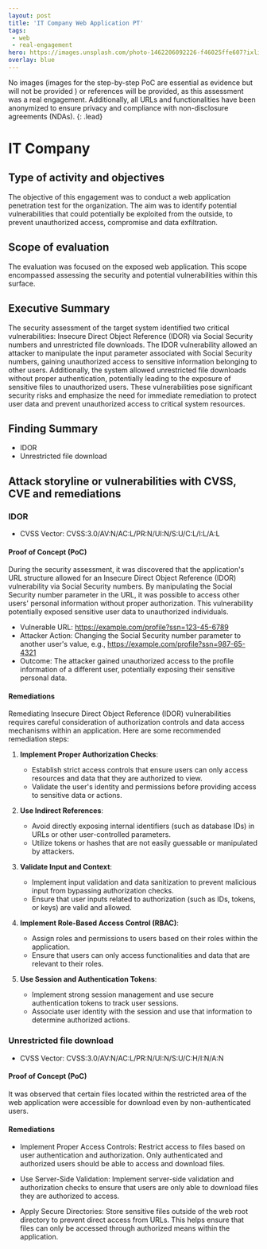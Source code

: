 ```yaml
---
layout: post
title: 'IT Company Web Application PT'
tags:
 - web
 - real-engagement
hero: https://images.unsplash.com/photo-1462206092226-f46025ffe607?ixlib=rb-4.0.3&ixid=M3wxMjA3fDB8MHxwaG90by1wYWdlfHx8fGVufDB8fHx8fA%3D%3D&auto=format&fit=crop&w=1474&q=80
overlay: blue
---
```


No images (images for the step-by-step PoC are essential as evidence but will not be provided
) or references will be provided, as this assessment was a real engagement. Additionally, all URLs and functionalities have been anonymized to ensure privacy and compliance with non-disclosure agreements (NDAs). {: .lead} <!--break-->

# IT Company

## Type of activity and objectives
The objective of this engagement was to conduct a web application penetration test for the organization. The aim was to identify potential vulnerabilities that could potentially be exploited from the outside, to prevent unauthorized access, compromise and data exfiltration.
## Scope of evaluation
The evaluation was focused on the exposed web application. This scope encompassed assessing the security and potential vulnerabilities within this surface.
## Executive Summary 
The security assessment of the target system identified two critical vulnerabilities: Insecure Direct Object Reference (IDOR) via Social Security numbers and unrestricted file downloads. 
The IDOR vulnerability allowed an attacker to manipulate the input parameter associated with Social Security numbers, gaining unauthorized access to sensitive information belonging to other users. Additionally, the system allowed unrestricted file downloads without proper authentication, potentially leading to the exposure of sensitive files to unauthorized users. 
These vulnerabilities pose significant security risks and emphasize the need for immediate remediation to protect user data and prevent unauthorized access to critical system resources.
## Finding Summary
- IDOR
- Unrestricted file download
## Attack storyline or vulnerabilities with CVSS, CVE and remediations
### IDOR
- CVSS Vector: CVSS:3.0/AV:N/AC:L/PR:N/UI:N/S:U/C:L/I:L/A:L 
#### Proof of Concept (PoC)
During the security assessment, it was discovered that the application's URL structure allowed for an Insecure Direct Object Reference (IDOR) vulnerability via Social Security numbers. By manipulating the Social Security number parameter in the URL, it was possible to access other users' personal information without proper authorization. This vulnerability potentially exposed sensitive user data to unauthorized individuals.

- Vulnerable URL: https://example.com/profile?ssn=123-45-6789
- Attacker Action: Changing the Social Security number parameter to another user's value, e.g., https://example.com/profile?ssn=987-65-4321
- Outcome: The attacker gained unauthorized access to the profile information of a different user, potentially exposing their sensitive personal data.
#### Remediations
Remediating Insecure Direct Object Reference (IDOR) vulnerabilities requires careful consideration of authorization controls and data access mechanisms within an application. Here are some recommended remediation steps:

1. **Implement Proper Authorization Checks**:
   - Establish strict access controls that ensure users can only access resources and data that they are authorized to view.
   - Validate the user's identity and permissions before providing access to sensitive data or actions.

2. **Use Indirect References**:
   - Avoid directly exposing internal identifiers (such as database IDs) in URLs or other user-controlled parameters.
   - Utilize tokens or hashes that are not easily guessable or manipulated by attackers.

3. **Validate Input and Context**:
   - Implement input validation and data sanitization to prevent malicious input from bypassing authorization checks.
   - Ensure that user inputs related to authorization (such as IDs, tokens, or keys) are valid and allowed.

4. **Implement Role-Based Access Control (RBAC)**:
   - Assign roles and permissions to users based on their roles within the application.
   - Ensure that users can only access functionalities and data that are relevant to their roles.

5. **Use Session and Authentication Tokens**:
   - Implement strong session management and use secure authentication tokens to track user sessions.
   - Associate user identity with the session and use that information to determine authorized actions.

### Unrestricted file download
- CVSS Vector: CVSS:3.0/AV:N/AC:L/PR:N/UI:N/S:U/C:H/I:N/A:N
#### Proof of Concept (PoC)
It was observed that certain files located within the restricted area of the web application were accessible for download even by non-authenticated users. 
#### Remediations
- Implement Proper Access Controls: Restrict access to files based on user authentication and authorization. Only authenticated and authorized users should be able to access and download files.

- Use Server-Side Validation: Implement server-side validation and authorization checks to ensure that users are only able to download files they are authorized to access.

- Apply Secure Directories: Store sensitive files outside of the web root directory to prevent direct access from URLs. This helps ensure that files can only be accessed through authorized means within the application.
